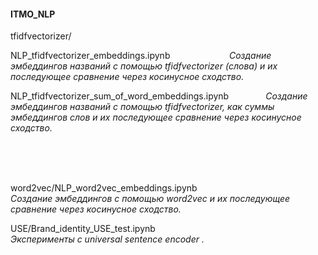 #### ITMO_NLP

tfidfvectorizer/

NLP_tfidfvectorizer_embeddings.ipynb $~~~~~~~~~~~~~~~~~~~~~~$ _Создание эмбеддингов названий с помощью tfidfvectorizer (слова) и их последующее сравнение через косинусное сходство._

NLP_tfidfvectorizer_sum_of_word_embeddings.ipynb  $~~~~~~~~~~~~~$ _Создание эмбеддингов названий с помощью tfidfvectorizer, как суммы эмбеддингов слов и их последующее сравнение через косинусное сходство._

$~~~~~~~~~~~~~~~~~~~~~~~~~~~~~~~~~~~~~~~~~~~~~~$
$~~~~~~~~~~~~~~~~~~~~~~~~~~~~~~~~~~~~~~~~~~~~~~$
$~~~~~~~~~~~~~~~~~~~~~~~~~~~~~~~~~~~~~~~~~~~~~~$
$~~~~~~~~~~~~~~~~~~~~~~~~~~~~~~~~~~~~~~~~~~~~~~$
$~~~~~~~~~~~~~~~~~~~~~~~~~~~~~~~~~~~~~~~~~~~~~~$

word2vec/NLP_word2vec_embeddings.ipynb  $~~~~~~~~~~~~~~~~~~~~~~~~~~~~~~~~~~~~~~~~~~~~~~$   _Создание эмбеддингов с помощью word2vec и их последующее сравнение через косинусное сходство._


USE/Brand_identity_USE_test.ipynb  $~~~~~~~~~~~~~~~~~~~~~~~~~~~~~~~~~~~~~~~~~~~~~~~~~~~~~$ _Эксперименты с universal sentence encoder ._
